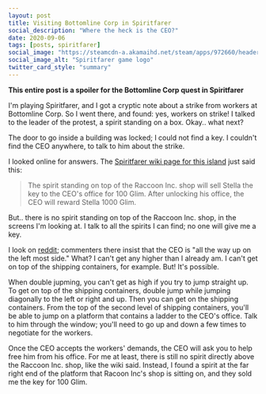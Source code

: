 ```yaml
---
layout: post
title: Visiting Bottomline Corp in Spiritfarer
social_description: "Where the heck is the CEO?"
date: 2020-09-06
tags: [posts, spiritfarer]
social_image: "https://steamcdn-a.akamaihd.net/steam/apps/972660/header.jpg?t=1598908042"
social_image_alt: "Spiritfarer game logo"
twitter_card_style: "summary"
---
```


**This entire post is a spoiler for the Bottomline Corp quest in Spiritfarer** 

I'm playing Spiritfarer, and I got a cryptic note about a strike from workers at Bottomline Corp. So I went there, and found: yes, workers on strike! I talked to the leader of the protest, a spirit standing on a box. Okay.. what next?

The door to go inside a building was locked; I could not find a key. I couldn't find the CEO anywhere, to talk to him about the strike.

I looked online for answers. The [Spiritfarer wiki page for this island](https://spiritfarer.fandom.com/wiki/Bottom_Line_Corp.) just said this: 

> The spirit standing on top of the Raccoon Inc. shop will sell Stella the key to the CEO's office for 100 Glim. After unlocking his office, the CEO will reward Stella 1000 Glim. 

But.. there is no spirit standing on top of the Raccoon Inc. shop, in the screens I'm looking at. I talk to all the spirits I can find; no one will give me a key. 

I look on [reddit](https://www.reddit.com/r/Spiritfarer/comments/id85fq/mission_in_bottom_line_corp_pls_need_help/); commenters there insist that the CEO is "all the way up on the left most side." What? I can't get any higher than I already am. I can't get on top of the shipping containers, for example. But! It's possible.

When double jupming, you can't get as high if you try to jump straight up. To get on top of the shipping containers, double jump while jumping diagonally to the left or right and up. Then you can get on the shipping containers. From the top of the second level of shipping containers, you'll be able to jump on a platform that contains a ladder to the CEO's office. Talk to him through the window; you'll need to go up and down a few times to negotiate for the workers. 

Once the CEO accepts the workers' demands, the CEO will ask you to help free him from his office. For me at least, there is still no spirit directly above the Raccoon Inc. shop, like the wiki said. Instead, I found a spirit at the far right end of the platform that Racoon Inc's shop is sitting on, and they sold me the key for 100 Glim. 

